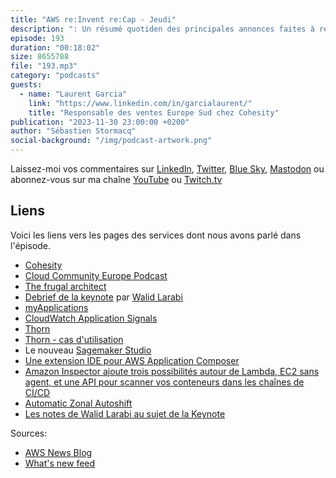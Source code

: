 ```yaml
---
title: "AWS re:Invent re:Cap - Jeudi"
description: ": Un résumé quotiden des principales annonces faites à re:Invent 2023. Enregistré à Las Vegas le jeudi 30 novembre 2023."
episode: 193
duration: "00:18:02"
size: 8655788
file: "193.mp3"
category: "podcasts"
guests:
  - name: "Laurent Garcia"
    link: "https://www.linkedin.com/in/garcialaurent/"
    title: "Responsable des ventes Europe Sud chez Cohesity"
publication: "2023-11-30 23:00:00 +0200"
author: "Sébastien Stormacq"
social-background: "/img/podcast-artwork.png"
---
```


Laissez-moi vos commentaires sur [LinkedIn](https://www.linkedin.com/in/sebastienstormacq/), [Twitter](https://twitter.com/sebsto), [Blue Sky](https://bsky.app/profile/sebsto.bsky.social), [Mastodon](https://awscommunity.social/@sebsto) ou abonnez-vous sur ma chaîne [YouTube](https://www.youtube.com/sebsto) ou [Twitch.tv](https://www.twitch.tv/sebAWS)

## Liens

Voici les liens vers les pages des services dont nous avons parlé dans l'épisode.

- [Cohesity](https://www.cohesity.com/)
- [Cloud Community Europe Podcast](https://podcasts.apple.com/ch/podcast/cloud-community-europe/id1688223133)
- [The frugal architect](https://www.thefrugalarchitect.com/)
- [Debrief de la keynote](https://walid.io/re-invent-2023-warner-vogels-keynote-recap-ad2e24a33676) par [Walid Larabi](https://www.linkedin.com/in/larabi/)
- [myApplications](https://aws.amazon.com/blogs/aws/new-myapplications-in-the-aws-management-console-simplifies-managing-your-application-resources/)
- [CloudWatch Application Signals](https://aws.amazon.com/blogs/aws/amazon-cloudwatch-application-signals-for-automatic-instrumentation-of-your-applications-preview/)
- [Thorn](https://www.thorn.org/child-pornography-and-abuse-statistics/)
- [Thorn - cas d'utilisation](https://aws.amazon.com/solutions/case-studies/thorn/)
- Le nouveau [Sagemaker Studio](https://aws.amazon.com/blogs/aws/amazon-sagemaker-studio-adds-web-based-interface-code-editor-flexible-workspaces-and-streamlines-user-onboarding/)
- [Une extension IDE pour AWS Application Composer](https://aws.amazon.com/blogs/aws/ide-extension-for-aws-application-composer-enhances-visual-modern-applications-development-with-ai-generated-iac/)
- [Amazon Inspector ajoute trois possibilités autour de Lambda, EC2 sans agent, et une API pour scanner vos conteneurs dans les chaînes de CI/CD](https://aws.amazon.com/blogs/aws/three-new-capabilities-for-amazon-inspector-broaden-the-realm-of-vulnerability-scanning-for-workloads/)
- [Automatic Zonal Autoshift](https://aws.amazon.com/blogs/aws/zonal-autoshift-automatically-shift-your-traffic-away-from-availability-zones-when-we-detect-potential-issues/)
- [Les notes de Walid Larabi au sujet de la Keynote ](https://walid.io/re-invent-2023-warner-vogels-keynote-recap-ad2e24a33676)

Sources: 

- [AWS News Blog](https://aws.amazon.com/blogs/aws/)
- [What's new feed](https://aws.amazon.com/about-aws/whats-new/2023/)
